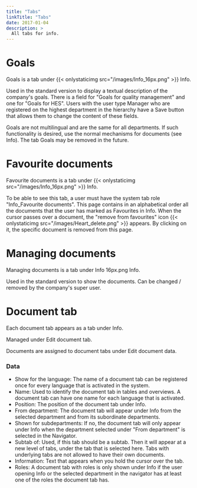 ```yaml
---
title: "Tabs"
linkTitle: "Tabs"
date: 2017-01-04
description: >
  All tabs for info.
---
```

# Goals
Goals is a tab under {{< onlystaticimg src="/images/Info_16px.png" >}} Info.

Used in the standard version to display a textual description of the company's goals. There is a field for "Goals for quality management" and one for "Goals for HES". Users with the user type Manager who are registered on the highest department in the hierarchy have a Save button that allows them to change the content of these fields.

Goals are not multilingual and are the same for all departments. If such functionality is desired, use the normal mechanisms for documents (see Info). The tab Goals may be removed in the future. 

# Favourite documents

Favourite documents is a tab under {{< onlystaticimg src="/images/Info_16px.png" >}} Info.

To be able to see this tab, a user must have the system tab role "Info_Favourite documents".
This page contains in an alphabetical order all the documents that the user has marked as Favourites in Info. When the cursor passes over a document, the "remove from favourites" icon {{< onlystaticimg src="/images/Heart_delete.png" >}} appears. By clicking on it, the specific document is removed from this page.

# Managing documents
Managing documents is a tab under Info 16px.png Info.

Used in the standard version to show the documents. Can be changed / removed by the company's super user.

# Document tab
Each document tab appears as a tab under Info.

Managed under Edit document tab.

Documents are assigned to document tabs under Edit document data.

### Data

- Show for the language: The name of a document tab can be registered once for every language that is activated in the system.
- Name: Used to identify the document tab in tables and overviews. A document tab can have one name for each language that is activated.
- Position: The position of the document tab under Info.
- From department: The document tab will appear under Info from the selected department and from its subordinate departments.
- Shown for subdepartments: If no, the document tab will only appear under Info when the department selected under "From department" is selected in the Navigator.
- Subtab of: Used, if this tab should be a subtab. Then it will appear at a new level of tabs, under the tab that is selected here. Tabs with underlying tabs are not allowed to have their own documents.
- Information: Text that appears when you hold the cursor over the tab.
- Roles: A document tab with roles is only shown under Info if the user opening Info or the selected department in the navigator has at least one of the roles the document tab has.



